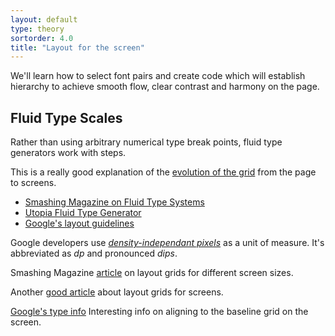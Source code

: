 ```yaml
---
layout: default
type: theory
sortorder: 4.0
title: "Layout for the screen"
---
```

We'll learn how to select font pairs and create code which will establish hierarchy to achieve smooth flow, clear contrast and harmony on the page.

## Fluid Type Scales

Rather than using arbitrary numerical type break points, fluid type generators work with steps.

This is a really good explanation of the [evolution of the grid](https://www.smashingmagazine.com/2017/12/building-better-ui-designs-layout-grids/) from the page to screens.

- [Smashing Magazine on Fluid Type Systems](https://www.smashingmagazine.com/2021/04/designing-developing-fluid-type-space-scales/)
- [Utopia Fluid Type Generator](https://utopia.fyi/type/calculator/)
- [Google's layout guidelines](https://material.io/design/layout/understanding-layout.html#principles)

Google developers use [*density-independant pixels*](https://material.io/design/layout/pixel-density.html#density-independence) as a unit of measure. It's abbreviated as *dp* and pronounced *dips*.

Smashing Magazine [article](https://www.smashingmagazine.com/2017/12/building-better-ui-designs-layout-grids/) on layout grids for different screen sizes.

Another [good article](https://medium.muz.li/responsive-grid-design-ultimate-guide-7aa41ca7892) about layout grids for screens.

[Google's type info](https://material.io/design/typography/understanding-typography.html#type-properties) Interesting info on aligning to the baseline grid on the screen.
